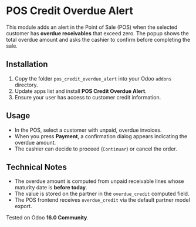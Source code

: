 # POS Credit Overdue Alert

This module adds an alert in the Point of Sale (POS) when the selected customer has **overdue receivables** that exceed zero. The popup shows the total overdue amount and asks the cashier to confirm before completing the sale.

## Installation

1. Copy the folder `pos_credit_overdue_alert` into your Odoo `addons` directory.
2. Update apps list and install **POS Credit Overdue Alert**.
3. Ensure your user has access to customer credit information.

## Usage

- In the POS, select a customer with unpaid, overdue invoices.
- When you press **Payment**, a confirmation dialog appears indicating the overdue amount.
- The cashier can decide to proceed (`Continuar`) or cancel the order.

## Technical Notes

- The overdue amount is computed from unpaid receivable lines whose maturity date is **before today**.
- The value is stored on the partner in the `overdue_credit` computed field.
- The POS frontend receives `overdue_credit` via the default partner model export.

Tested on Odoo **16.0 Community**.